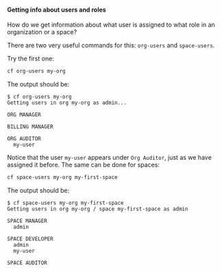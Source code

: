 #### Getting info about users and roles

How do we get information about what user is assigned to what role in an organization or a space?

There are two very useful commands for this: `org-users` and `space-users`.

Try the first one:

```sh
cf org-users my-org
```

The output should be:

```
$ cf org-users my-org
Getting users in org my-org as admin...

ORG MANAGER

BILLING MANAGER

ORG AUDITOR
  my-user
```

Notice that the user `my-user` appears under `Org Auditor`, just as we have assigned it before.
The same can be done for spaces:

```sh
cf space-users my-org my-first-space
```

The output should be:

```
$ cf space-users my-org my-first-space
Getting users in org my-org / space my-first-space as admin

SPACE MANAGER
  admin

SPACE DEVELOPER
  admin
  my-user

SPACE AUDITOR
```
